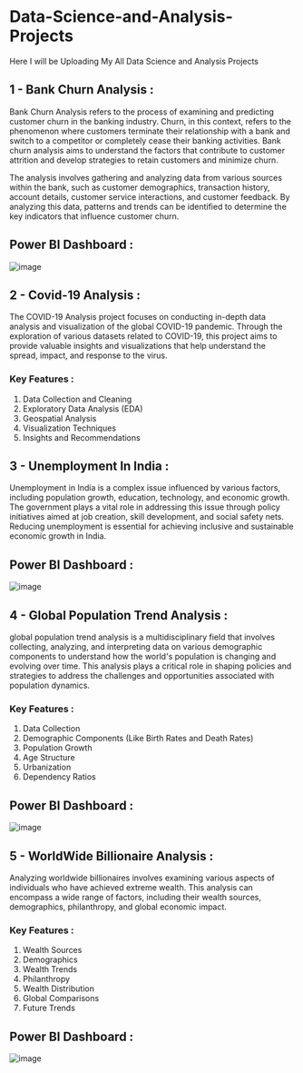 # Data-Science-and-Analysis-Projects

Here I will be Uploading My All Data Science and Analysis Projects


## 1 - Bank Churn Analysis :
Bank Churn Analysis refers to the process of examining and predicting customer churn in the banking industry. Churn, in this context, refers to the phenomenon where customers terminate their relationship with a bank and switch to a competitor or completely cease their banking activities. Bank churn analysis aims to understand the factors that contribute to customer attrition and develop strategies to retain customers and minimize churn.

The analysis involves gathering and analyzing data from various sources within the bank, such as customer demographics, transaction history, account details, customer service interactions, and customer feedback. By analyzing this data, patterns and trends can be identified to determine the key indicators that influence customer churn.

## Power BI Dashboard : 
![image](https://github.com/Akshar106/Data-Science-and-Analysis-Projects/assets/109402115/a9764b86-ba6f-4118-82eb-823ae71c5161)

## 2 - Covid-19 Analysis : 
The COVID-19 Analysis project focuses on conducting in-depth data analysis and visualization of the global COVID-19 pandemic. Through the exploration of various datasets related to COVID-19, this project aims to provide valuable insights and visualizations that help understand the spread, impact, and response to the virus.

### Key Features : 
1. Data Collection and Cleaning
2. Exploratory Data Analysis (EDA)
3. Geospatial Analysis
4. Visualization Techniques
5. Insights and Recommendations

## 3 - Unemployment In India : 
Unemployment in India is a complex issue influenced by various factors, including population growth, education, technology, and economic growth. The government plays a vital role in addressing this issue through policy initiatives aimed at job creation, skill development, and social safety nets. Reducing unemployment is essential for achieving inclusive and sustainable economic growth in India.

## Power BI Dashboard : 
![image](https://github.com/Akshar106/Data-Science-and-Analysis-Projects/assets/109402115/4f784751-5d12-4977-bfdb-65d0495f15d0)

## 4 - Global Population Trend Analysis : 
global population trend analysis is a multidisciplinary field that involves collecting, analyzing, and interpreting data on various demographic components to understand how the world's population is changing and evolving over time. This analysis plays a critical role in shaping policies and strategies to address the challenges and opportunities associated with population dynamics.

### Key Features : 
1. Data Collection
2. Demographic Components (Like Birth Rates and Death Rates)
3. Population Growth
4. Age Structure
5. Urbanization
6. Dependency Ratios

## Power BI Dashboard : 
![image](https://github.com/Akshar106/Data-Science-and-Analysis-Projects/assets/109402115/a3f8093b-ceeb-44cb-b5cf-15f907d2b30e)

## 5 - WorldWide Billionaire Analysis : 
Analyzing worldwide billionaires involves examining various aspects of individuals who have achieved extreme wealth. This analysis can encompass a wide range of factors, including their wealth sources, demographics, philanthropy, and global economic impact. 

### Key Features : 
1. Wealth Sources
2. Demographics
3. Wealth Trends
4. Philanthropy
5. Wealth Distribution
6. Global Comparisons
7. Future Trends

## Power BI Dashboard : 
![image](https://github.com/Akshar106/Data-Science-and-Analysis-Projects/assets/109402115/385aac09-b447-48f0-9fcd-390fd1c20876)


